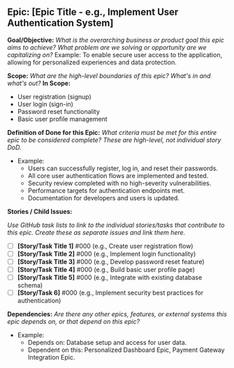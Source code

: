 ## Epic: [Epic Title - e.g., Implement User Authentication System]

**Goal/Objective:**
*What is the overarching business or product goal this epic aims to achieve? What problem are we solving or opportunity are we capitalizing on?*
Example: To enable secure user access to the application, allowing for personalized experiences and data protection.

**Scope:**
*What are the high-level boundaries of this epic? What's in and what's out?*
**In Scope:**
* User registration (signup)
* User login (sign-in)
* Password reset functionality
* Basic user profile management

**Definition of Done for this Epic:**
*What criteria must be met for this entire epic to be considered complete? These are high-level, not individual story DoD.*
* Example:
    * Users can successfully register, log in, and reset their passwords.
    * All core user authentication flows are implemented and tested.
    * Security review completed with no high-severity vulnerabilities.
    * Performance targets for authentication endpoints met.
    * Documentation for developers and users is updated.

**Stories / Child Issues:**

*Use GitHub task lists to link to the individual stories/tasks that contribute to this epic. Create these as separate issues and link them here.*

- [ ] **[Story/Task Title 1]** #000 (e.g., Create user registration flow)
- [ ] **[Story/Task Title 2]** #000 (e.g., Implement login functionality)
- [ ] **[Story/Task Title 3]** #000 (e.g., Develop password reset feature)
- [ ] **[Story/Task Title 4]** #000 (e.g., Build basic user profile page)
- [ ] **[Story/Task Title 5]** #000 (e.g., Integrate with existing database schema)
- [ ] **[Story/Task 6]** #000 (e.g., Implement security best practices for authentication)

**Dependencies:**
*Are there any other epics, features, or external systems this epic depends on, or that depend on this epic?*
* Example:
    * Depends on: Database setup and access for user data.
    * Dependent on this: Personalized Dashboard Epic, Payment Gateway Integration Epic.